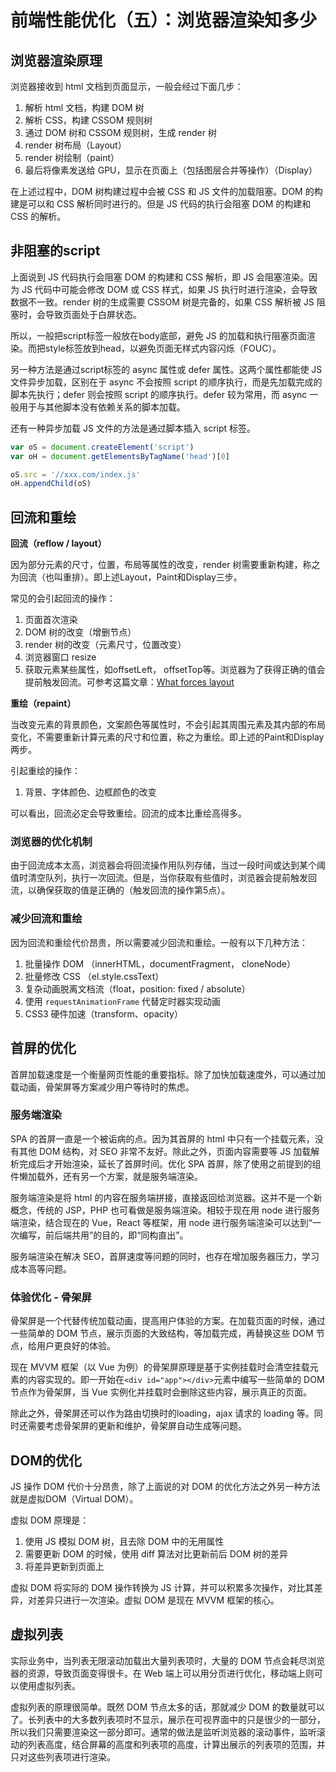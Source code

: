 # 前端性能优化（五）：浏览器渲染知多少

## 浏览器渲染原理

浏览器接收到 html 文档到页面显示，一般会经过下面几步：

1. 解析 html 文档，构建 DOM 树
2. 解析 CSS，构建 CSSOM 规则树
3. 通过 DOM 树和 CSSOM 规则树，生成 render 树
4. render 树布局（Layout）
5. render 树绘制（paint）
6. 最后将像素发送给 GPU，显示在页面上（包括图层合并等操作）（Display）

在上述过程中，DOM 树构建过程中会被 CSS 和 JS 文件的加载阻塞。DOM 的构建是可以和 CSS 解析同时进行的。但是 JS 代码的执行会阻塞 DOM 的构建和 CSS 的解析。

## 非阻塞的script

上面说到 JS 代码执行会阻塞 DOM 的构建和 CSS 解析，即 JS 会阻塞渲染。因为 JS 代码中可能会修改 DOM 或 CSS 样式，如果 JS 执行时进行渲染，会导致数据不一致。render 树的生成需要 CSSOM 树是完备的，如果 CSS 解析被 JS 阻塞时，会导致页面处于白屏状态。

所以，一般把script标签一般放在body底部，避免 JS 的加载和执行阻塞页面渲染。而把style标签放到head，以避免页面无样式内容闪烁（FOUC）。

另一种方法是通过script标签的 async 属性或 defer 属性。这两个属性都能使 JS 文件异步加载，区别在于 async 不会按照 script 的顺序执行，而是先加载完成的脚本先执行；defer 则会按照 script 的顺序执行。defer 较为常用，而 async 一般用于与其他脚本没有依赖关系的脚本加载。

还有一种异步加载 JS 文件的方法是通过脚本插入 script 标签。
```js
var oS = document.createElement('script')
var oH = document.getElementsByTagName('head')[0]

oS.src = '//xxx.com/index.js'
oH.appendChild(oS)
```

## 回流和重绘

**回流（reflow / layout）**

因为部分元素的尺寸，位置，布局等属性的改变，render 树需要重新构建，称之为回流（也叫重排）。即上述Layout，Paint和Display三步。

常见的会引起回流的操作：
1. 页面首次渲染
2. DOM 树的改变（增删节点）
3. render 树的改变（元素尺寸，位置改变）
4. 浏览器窗口 resize
5. 获取元素某些属性，如offsetLeft， offsetTop等。浏览器为了获得正确的值会提前触发回流。可参考这篇文章：[What forces layout](https://gist.github.com/paulirish/5d52fb081b3570c81e3a)

**重绘（repaint）**

当改变元素的背景颜色，文案颜色等属性时，不会引起其周围元素及其内部的布局变化，不需要重新计算元素的尺寸和位置，称之为重绘。即上述的Paint和Display两步。

引起重绘的操作：
1. 背景、字体颜色、边框颜色的改变

可以看出，回流必定会导致重绘。回流的成本比重绘高得多。

### 浏览器的优化机制

由于回流成本太高，浏览器会将回流操作用队列存储，当过一段时间或达到某个阈值时清空队列，执行一次回流。但是，当你获取有些值时，浏览器会提前触发回流，以确保获取的值是正确的（触发回流的操作第5点）。

### 减少回流和重绘

因为回流和重绘代价昂贵，所以需要减少回流和重绘。一般有以下几种方法：

1. 批量操作 DOM （innerHTML，documentFragment， cloneNode）
2. 批量修改 CSS （el.style.cssText）
3. 复杂动画脱离文档流（float，position: fixed / absolute）
4. 使用 `requestAnimationFrame` 代替定时器实现动画
5. CSS3 硬件加速（transform、opacity）

## 首屏的优化

首屏加载速度是一个衡量网页性能的重要指标。除了加快加载速度外，可以通过加载动画，骨架屏等方案减少用户等待时的焦虑。

### 服务端渲染

SPA 的首屏一直是一个被诟病的点。因为其首屏的 html 中只有一个挂载元素，没有其他 DOM 结构，对 SEO 非常不友好。除此之外，页面内容需要等 JS 加载解析完成后才开始渲染，延长了首屏时间。优化 SPA 首屏，除了使用之前提到的组件懒加载外，还有另一个方案，就是服务端渲染。

服务端渲染是将 html 的内容在服务端拼接，直接返回给浏览器。这并不是一个新概念，传统的 JSP，PHP 也可看做是服务端渲染。相较于现在用 node 进行服务端渲染，结合现在的 Vue，React 等框架，用 node 进行服务端渲染可以达到“一次编写，前后端共用”的目的，即“同构直出”。

服务端渲染在解决 SEO，首屏速度等问题的同时，也存在增加服务器压力，学习成本高等问题。

### 体验优化 - 骨架屏

骨架屏是一个代替传统加载动画，提高用户体验的方案。在加载页面的时候，通过一些简单的 DOM 节点，展示页面的大致结构，等加载完成，再替换这些 DOM 节点，给用户更良好的体验。

现在 MVVM 框架（以 Vue 为例）的骨架屏原理是基于实例挂载时会清空挂载元素的内容实现的。即一开始在`<div id="app"></div>`元素中编写一些简单的 DOM 节点作为骨架屏，当 Vue 实例化并挂载时会删除这些内容，展示真正的页面。

除此之外，骨架屏还可以作为路由切换时的loading，ajax 请求的 loading 等。同时还需要考虑骨架屏的更新和维护，骨架屏自动生成等问题。

## DOM的优化

JS 操作 DOM 代价十分昂贵，除了上面说的对 DOM 的优化方法之外另一种方法就是虚拟DOM（Virtual DOM）。

虚拟 DOM 原理是：

1. 使用 JS 模拟 DOM 树，且去除 DOM 中的无用属性
2. 需要更新 DOM 的时候，使用 diff 算法对比更新前后 DOM 树的差异
3. 将差异更新到页面上

虚拟 DOM 将实际的 DOM 操作转换为 JS 计算，并可以积累多次操作，对比其差异，对差异只进行一次渲染。虚拟 DOM 是现在 MVVM 框架的核心。

## 虚拟列表

实际业务中，当列表无限滚动加载出大量列表项时，大量的 DOM 节点会耗尽浏览器的资源，导致页面变得很卡。在 Web 端上可以用分页进行优化，移动端上则可以使用虚拟列表。

虚拟列表的原理很简单。既然 DOM 节点太多的话，那就减少 DOM 的数量就可以了。长列表中的大多数列表项时不显示，展示在可视界面中的只是很少的一部分，所以我们只需要渲染这一部分即可。通常的做法是监听浏览器的滚动事件，监听滚动的列表高度，结合屏幕的高度和列表项的高度，计算出展示的列表项的范围，并只对这些列表项进行渲染。